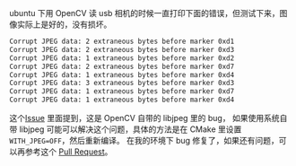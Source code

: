ubuntu 下用 OpenCV 读 usb 相机的时候一直打印下面的错误，但测试下来，图像实际上是好的，没有损坏。
```bash
Corrupt JPEG data: 2 extraneous bytes before marker 0xd1
Corrupt JPEG data: 2 extraneous bytes before marker 0xd3
Corrupt JPEG data: 1 extraneous bytes before marker 0xd2
Corrupt JPEG data: 2 extraneous bytes before marker 0xd7
Corrupt JPEG data: 1 extraneous bytes before marker 0xd4
Corrupt JPEG data: 3 extraneous bytes before marker 0xd3
Corrupt JPEG data: 1 extraneous bytes before marker 0xd7
Corrupt JPEG data: 1 extraneous bytes before marker 0xd4
```

这个[Issue](https://github.com/opencv/opencv/issues/9477) 里面提到，这是 OpenCV 自带的 libjpeg 里的 bug，
如果使用系统自带 libjpeg 可能可以解决这个问题，具体的方法是在 CMake 里设置 `WITH_JPEG=OFF`，然后重新编译。
在我的环境下 bug 修复了，如果还有问题，可以再参考这个 [Pull Request](https://github.com/opencv/opencv/pull/9479)。

